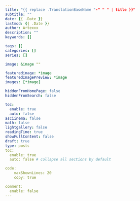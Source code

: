 ```yaml
---
title: "{{ replace .TranslationBaseName "-" " " | title }}"
subtitle: ""
date: {{ .Date }}
lastmod: {{ .Date }}
author: Artexxx
description: ""
keywords: []

tags: []
categories: []
series: []

image: &image ""

featuredimage: *image
featuredImagePreview: *image
images: [*image]

hiddenFromHomePage: false
hiddenFromSearch: false

toc:
  enable: true
  auto: false
asciinema: false
math: false
lightgallery: false
readingTime: true
showFullContent: false
draft: true
type: posts
toc:
  enable: true
  auto: false # collapse all sections by default

code:
    maxShownLines: 20
    copy: true

comment:
  enable: false
---
```


<!-- markdownlint-disable MD025 -->
